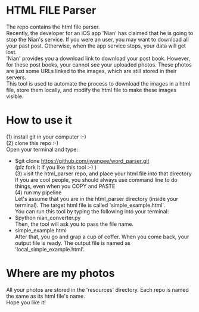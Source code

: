 # HTML FILE Parser
The repo contains the html file parser.<br>
Recently, the developer for an iOS app 'Nian' has claimed that he is going to stop the Nian's service. If you were an user, you may want to download all your past post. Otherwise, when the app service stops, your data will get lost.<br>
'Nian' provides you a download link to download your post book. However, for these post books, your cannot see your uploaded photos. These photos are just some URLs linked to the images, which are still stored in their servers.<br>
This tool is used to automate the process to download the images in a html file, store them locally, and modify the html file to make these images visible.<br>

# How to use it
(1) install git in your computer :-)<br>
(2) clone this repo :-)<br>
Open your terminal and type:<br>
- $git clone https://github.com/jwangee/word_parser.git<br>
(plz fork it if you like this tool :-) )<br>
(3) visit the html_parser repo, and place your html file into that directory<br>
If you are cool people, you should always use command line to do things, even when you COPY and PASTE<br>
(4) run my pipeline<br>
Let's assume that you are in the html_parser directory (inside your terminal). The target html file is called 'simple\_example.html'.<br>
You can run this tool by typing the following into your terminal:<br>
- $python nian\_converter.py<br>
Then, the tool will ask you to pass the file name.<br>
- simple\_example.html<br>
After that, you go and grap a cup of coffer. When you come back, your output file is ready. The output file is named as 'local_simple\_example.html'.<br>

# Where are my photos
All your photos are stored in the 'resources' directory. Each repo is named the same as its html file's name.<br>
Hope you like it!